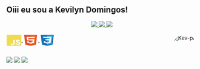 
<!---
Kevilyn/Kevilyn is a ✨ special ✨ repository because its `README.md` (this file) appears on your GitHub profile.
You can click the Preview link to take a look at your changes.
--->

## Oiii eu sou a Kevilyn Domingos!
<div align="center">
  <a href="https://github.com/Kevilyn">
  <img height="180em" src="https://github-readme-stats.vercel.app/api?username=Kevilyn&show_icons=true&theme=dracula&include_all_commits=true&count_private=true"/>
  <img float=right height="180em" src="https://github-readme-stats.vercel.app/api/top-langs/?username=Kevilyn&layout=compact&langs_count=7&theme=dracula"/>
 <img  src="https://github-readme-streak-stats.herokuapp.com/?user=Kevilyn&show_icons=true&locale=en&layout=compact&theme=radical&line_height=0" />

</div>

<div style="display: inline_block"><br>
  <img align="center" alt="Kev-Js" height="30" width="40" src="https://raw.githubusercontent.com/devicons/devicon/master/icons/javascript/javascript-plain.svg">
  <img align="center" alt="Kev-HTML" height="30" width="40" src="https://raw.githubusercontent.com/devicons/devicon/master/icons/html5/html5-original.svg">
  <img align="center" alt="Kev-CSS" height="30" width="40" src="https://raw.githubusercontent.com/devicons/devicon/master/icons/css3/css3-original.svg">
  <img align="right" alt="Kev-pic" height="150" style="border-radius:50px;" src="https://media.discordapp.net/attachments/838912685453869057/986653620235816980/download20220603121907.png">
  
</div>
  
  ##
 
<div> 
    <a href="https://instagram.com/kevilynqd" target="_blank"><img src="https://img.shields.io/badge/-Instagram-%23E4405F?style=for-the-badge&logo=instagram&logoColor=white" target="_blank"></a>
    <a href = "mailto:kevilynqd@hotmail.com"><img src="https://img.shields.io/badge/Microsoft_Outlook-0078D4?style=for-the-badge&logo=microsoft-outlook&logoColor=white" target="_blank"></a>
    <a href="linkedin.com/in/kevilynqueirozdomingos/" target="_blank"><img src="https://img.shields.io/badge/-LinkedIn-%230077B5?style=for-the-badge&logo=linkedin&logoColor=white" target="_blank"></a>
 
</div>

##
